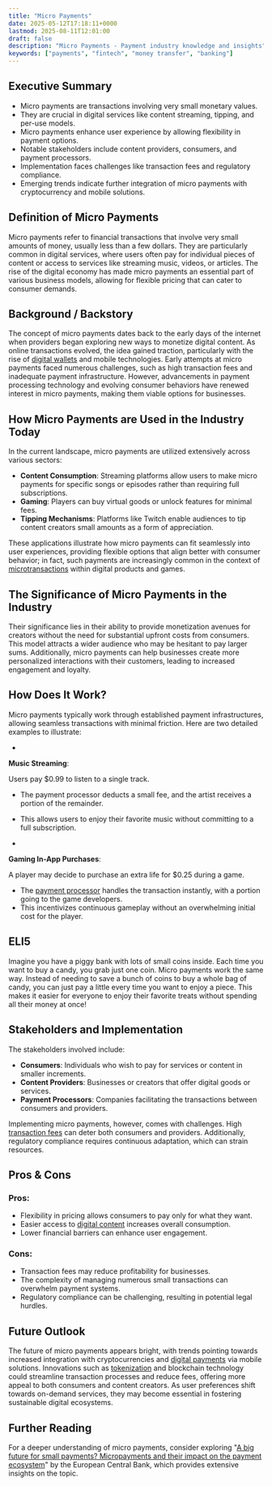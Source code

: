 ```yaml
---
title: "Micro Payments"
date: 2025-05-12T17:18:11+0000
lastmod: 2025-08-11T12:01:00
draft: false
description: "Micro Payments - Payment industry knowledge and insights"
keywords: ["payments", "fintech", "money transfer", "banking"]
---
```


## Executive Summary

- Micro payments are transactions involving very small monetary values.
- They are crucial in digital services like content streaming, tipping, and per-use models.
- Micro payments enhance user experience by allowing flexibility in payment options.
- Notable stakeholders include content providers, consumers, and payment processors.
- Implementation faces challenges like transaction fees and regulatory compliance.
- Emerging trends indicate further integration of micro payments with cryptocurrency and mobile solutions.

## Definition of Micro Payments
Micro payments refer to financial transactions that involve very small amounts of money, usually less than a few dollars. They are particularly common in digital services, where users often pay for individual pieces of content or access to services like streaming music, videos, or articles. The rise of the digital economy has made micro payments an essential part of various business models, allowing for flexible pricing that can cater to consumer demands.

## Background / Backstory
The concept of micro payments dates back to the early days of the internet when providers began exploring new ways to monetize digital content. As online transactions evolved, the idea gained traction, particularly with the rise of [digital wallets](https://faisalkhanllc.xyz/resources/payments-wiki/d/digital-wallet/) and mobile technologies. Early attempts at micro payments faced numerous challenges, such as high transaction fees and inadequate payment infrastructure. However, advancements in payment processing technology and evolving consumer behaviors have renewed interest in micro payments, making them viable options for businesses.

## How Micro Payments are Used in the Industry Today
In the current landscape, micro payments are utilized extensively across various sectors:

- **Content Consumption**: Streaming platforms allow users to make micro payments for specific songs or episodes rather than requiring full subscriptions.
- **Gaming**: Players can buy virtual goods or unlock features for minimal fees.
- **Tipping Mechanisms**: Platforms like Twitch enable audiences to tip content creators small amounts as a form of appreciation.

These applications illustrate how micro payments can fit seamlessly into user experiences, providing flexible options that align better with consumer behavior; in fact, such payments are increasingly common in the context of [microtransactions](https://faisalkhanllc.xyz/resources/payments-wiki/m/microtransactions/) within digital products and games.

## The Significance of Micro Payments in the Industry
Their significance lies in their ability to provide monetization avenues for creators without the need for substantial upfront costs from consumers. This model attracts a wider audience who may be hesitant to pay larger sums. Additionally, micro payments can help businesses create more personalized interactions with their customers, leading to increased engagement and loyalty.

## How Does It Work?
Micro payments typically work through established payment infrastructures, allowing seamless transactions with minimal friction. Here are two detailed examples to illustrate:

- 
**Music Streaming**:

Users pay $0.99 to listen to a single track.
- The payment processor deducts a small fee, and the artist receives a portion of the remainder.
- This allows users to enjoy their favorite music without committing to a full subscription.

- 
**Gaming In-App Purchases**:

A player may decide to purchase an extra life for $0.25 during a game.
- The [payment processor](https://faisalkhanllc.xyz/resources/payments-wiki/p/payment-processor/) handles the transaction instantly, with a portion going to the game developers.
- This incentivizes continuous gameplay without an overwhelming initial cost for the player.

## ELI5
Imagine you have a piggy bank with lots of small coins inside. Each time you want to buy a candy, you grab just one coin. Micro payments work the same way. Instead of needing to save a bunch of coins to buy a whole bag of candy, you can just pay a little every time you want to enjoy a piece. This makes it easier for everyone to enjoy their favorite treats without spending all their money at once!

## Stakeholders and Implementation
The stakeholders involved include:

- **Consumers**: Individuals who wish to pay for services or content in smaller increments.
- **Content Providers**: Businesses or creators that offer digital goods or services.
- **Payment Processors**: Companies facilitating the transactions between consumers and providers.

Implementing micro payments, however, comes with challenges. High [transaction fees](https://faisalkhanllc.xyz/resources/payments-wiki/t/transaction-fee/) can deter both consumers and providers. Additionally, regulatory compliance requires continuous adaptation, which can strain resources.

## Pros & Cons
### Pros:

- Flexibility in pricing allows consumers to pay only for what they want.
- Easier access to [digital content](https://faisalkhanllc.xyz/resources/payments-wiki/d/digital-content/) increases overall consumption.
- Lower financial barriers can enhance user engagement.

### Cons:

- Transaction fees may reduce profitability for businesses.
- The complexity of managing numerous small transactions can overwhelm payment systems.
- Regulatory compliance can be challenging, resulting in potential legal hurdles.

## Future Outlook
The future of micro payments appears bright, with trends pointing towards increased integration with cryptocurrencies and [digital payments](https://faisalkhanllc.xyz/resources/payments-wiki/d/digital-payments/) via mobile solutions. Innovations such as [tokenization](https://faisalkhanllc.xyz/resources/payments-wiki/t/tokenization/) and blockchain technology could streamline transaction processes and reduce fees, offering more appeal to both consumers and content creators. As user preferences shift towards on-demand services, they may become essential in fostering sustainable digital ecosystems.

## Further Reading
For a deeper understanding of micro payments, consider exploring "[A big future for small payments? Micropayments and their impact on the payment ecosystem](https://www.ecb.europa.eu/pub/pdf/other/ecb.micropaymentsimpactonnpaymentsecosystem202308~bb92cda8ce.en.pdf)" by the European Central Bank, which provides extensive insights on the topic.